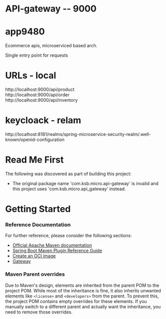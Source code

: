 # API-gateway -- 9000

# app9480
Ecommerce apis, microserviced based arch.

Single entry point for requests

# URLs - local
http://localhost:9000/api/product<br>
http://localhost:9000/api/order<br>
http://localhost:9000/api/inventory

# keycloack - relam
http://localhost:8181/realms/spring-microservice-security-realm/.well-known/openid-configuration

# Read Me First
The following was discovered as part of building this project:

* The original package name 'com.ksb.micro.api-gateway' is invalid and this project uses 'com.ksb.micro.api_gateway' instead.

# Getting Started

### Reference Documentation
For further reference, please consider the following sections:

* [Official Apache Maven documentation](https://maven.apache.org/guides/index.html)
* [Spring Boot Maven Plugin Reference Guide](https://docs.spring.io/spring-boot/3.5.0/maven-plugin)
* [Create an OCI image](https://docs.spring.io/spring-boot/3.5.0/maven-plugin/build-image.html)
* [Gateway](https://docs.spring.io/spring-cloud-gateway/reference/spring-cloud-gateway-server-mvc.html)

### Maven Parent overrides

Due to Maven's design, elements are inherited from the parent POM to the project POM.
While most of the inheritance is fine, it also inherits unwanted elements like `<license>` and `<developers>` from the parent.
To prevent this, the project POM contains empty overrides for these elements.
If you manually switch to a different parent and actually want the inheritance, you need to remove those overrides.
